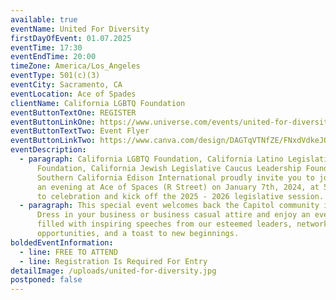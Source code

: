 ```yaml
---
available: true
eventName: United For Diversity
firstDayOfEvent: 01.07.2025
eventTime: 17:30
eventEndTime: 20:00
timeZone: America/Los_Angeles
eventType: 501(c)(3)
eventCity: Sacramento, CA
eventLocation: Ace of Spades
clientName: California LGBTQ Foundation
eventButtonTextOne: REGISTER
eventButtonLinkOne: https://www.universe.com/events/united-for-diversity-2025-back-to-session-social-tickets-D52PX7
eventButtonTextTwo: Event Flyer
eventButtonLinkTwo: https://www.canva.com/design/DAGTqVTNfZE/FNxdVdkeJOnEn_Rb6VpwMA/view?utm_content=DAGTqVTNfZE&utm_campaign=designshare&utm_medium=link&utm_source=editor
eventDescription:
  - paragraph: California LGBTQ Foundation, California Latino Legislative Caucus
      Foundation, California Jewish Legislative Caucus Leadership Foundation &
      Southern California Edison International proudly invite you to join us for
      an evening at Ace of Spaces (R Street) on January 7th, 2024, at 5:30 PM,
      to celebration and kick off the 2025 - 2026 legislative session.
  - paragraph: This special event welcomes back the Capitol community in style.
      Dress in your business or business casual attire and enjoy an evening
      filled with inspiring speeches from our esteemed leaders, networking
      opportunities, and a toast to new beginnings.
boldedEventInformation:
  - line: FREE TO ATTEND
  - line: Registration Is Required For Entry
detailImage: /uploads/united-for-diversity.jpg
postponed: false
---
```

